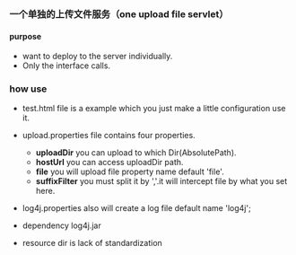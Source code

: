 
### 一个单独的上传文件服务（one upload file servlet）

#### purpose

 + want to deploy to the server individually.
 + Only the interface calls.

### how use

 + test.html file is a  example which you just make a little configuration use it.
 + upload.properties file contains four properties.
    + **uploadDir**   you can upload to which Dir(AbsolutePath).
    + **hostUrl** you can access uploadDir path.
    + **file** you will upload file  property name  default 'file'.
    + **suffixFilter** you must split it by ','.it will intercept file by what you set here.
 
 + log4j.properties also will create a log file  default name 'log4j';
 + dependency log4j.jar
 + resource dir is lack of standardization 
